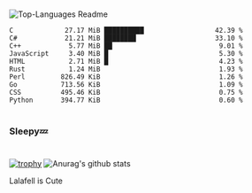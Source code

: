 #

![Top-Languages Readme](https://github.com/MogsFriend/MogsFriend/workflows/Top-Languages%20Readme/badge.svg)

<!--START_SECTION:top_language-->
```text
C             27.17 MiB ██████████                  42.39 %
C#            21.21 MiB ████████                    33.10 %
C++            5.77 MiB ██                           9.01 %
JavaScript     3.40 MiB █                            5.30 %
HTML           2.71 MiB █                            4.23 %
Rust           1.24 MiB                              1.93 %
Perl         826.49 KiB                              1.26 %
Go           713.56 KiB                              1.09 %
CSS          495.46 KiB                              0.75 %
Python       394.77 KiB                              0.60 %
```
<!--END_SECTION:top_language-->

#
### Sleepy💤
#
[![trophy](https://github-profile-trophy.vercel.app/?username=MogsFriend&theme=onedark)](https://github.com/ryo-ma/github-profile-trophy)
![Anurag's github stats](https://github-readme-stats.vercel.app/api?username=MogsFriend&hide=prs,issues,contribs&count_private=true)

Lalafell is Cute
<!--
**MogsFriend/MogsFriend** is a ✨ _special_ ✨ repository because its `README.md` (this file) appears on your GitHub profile.

Here are some ideas to get you started:

- 🔭 I’m currently working on ...
- 🌱 I’m currently learning ...
- 👯 I’m looking to collaborate on ...
- 🤔 I’m looking for help with ...
- 💬 Ask me about ...
- 📫 How to reach me: ...
- 😄 Pronouns: ...
- ⚡ Fun fact: ...
-->

